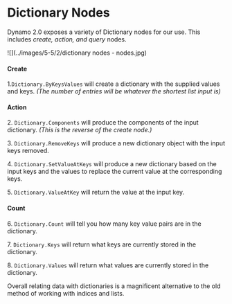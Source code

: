 # Dictionary Nodes

Dynamo 2.0 exposes a variety of Dictionary nodes for our use. This includes _create, action, and query_ nodes.

![](../images/5-5/2/dictionary nodes - nodes.jpg)

#### Create

1.`Dictionary.ByKeysValues` will create a dictionary with the supplied values and keys. _(The number of entries will be whatever the shortest list input is)_

#### Action

2\. `Dictionary.Components` will produce the components of the input dictionary. _(This is the reverse of the create node.)_

3\. `Dictionary.RemoveKeys` will produce a new dictionary object with the input keys removed.

4\. `Dictionary.SetValueAtKeys` will produce a new dictionary based on the input keys and the values to replace the current value at the corresponding keys.

5\. `Dictionary.ValueAtKey` will return the value at the input key.

#### Count

6\. `Dictionary.Count` will tell you how many key value pairs are in the dictionary.

7\. `Dictionary.Keys` will return what keys are currently stored in the dictionary.

8\. `Dictionary.Values` will return what values are currently stored in the dictionary.

Overall relating data with dictionaries is a magnificent alternative to the old method of working with indices and lists.
